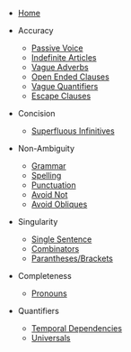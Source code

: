 <!-- docs/_sidebar.md -->


* [Home](/)
* Accuracy
	* [Passive Voice](passivevoice.md)
	* [Indefinite Articles](indefinitearticle.md)
	* [Vague Adverbs](vagueadverb.md)
	* [Open Ended Clauses](openendedclauses.md)
	* [Vague Quantifiers](vaguequantifier.md)
	* [Escape Clauses](escapeclause.md)

* Concision
	* [Superfluous Infinitives](infinitive.md)

* Non-Ambiguity
	* [Grammar](correctgrammar.md)
	* [Spelling](correctspelling.md)
	* [Punctuation](correctpunctuation.md)
	* [Avoid Not](avoidnot.md)
	* [Avoid Obliques](oblique.md)

* Singularity
	* [Single Sentence](singlesentence.md)
	* [Combinators](combinators.md)
	* [Parantheses/Brackets](parantheses.md)

* Completeness
	* [Pronouns](pronoun.md)

* Quantifiers
	* [Temporal Dependencies](temporaldependency.md)
	* [Universals](universalquantifier.md)
